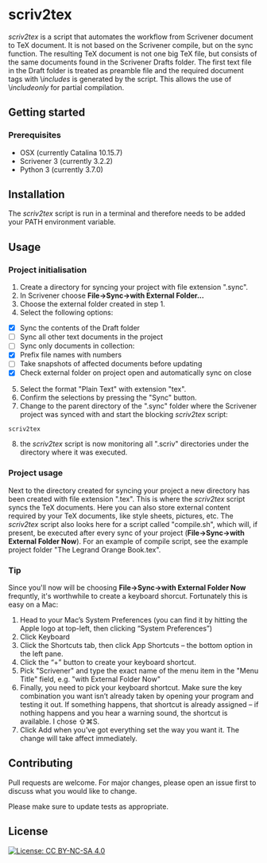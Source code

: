 # scriv2tex
*scriv2tex* is a script that automates the workflow from Scrivener document to TeX document. It is not based on the Scrivener compile, but on the sync function. The resulting TeX document is not one big TeX file, but consists of the same documents found in the Scrivener Drafts folder. The first text file in the Draft folder is treated as preamble file and the required document tags with \\*includes* is generated by the script. This allows the use of \\*includeonly* for partial compilation.

## Getting started

### Prerequisites
- OSX (currently Catalina 10.15.7)
- Scrivener 3 (currently 3.2.2)
- Python 3 (currently 3.7.0)

## Installation

The *scriv2tex* script is run in a terminal and therefore needs to be added your PATH environment variable.

## Usage
### Project initialisation
1. Create a directory for syncing your project with file extension ".sync".
2. In Scrivener choose **File->Sync->with External Folder...**
3. Choose the external folder created in step 1.
4. Select the following options:
- [x] Sync the contents of the Draft folder
- [ ] Sync all other text documents in the project
- [ ] Sync only documents in collection:
- [x] Prefix file names with numbers
- [ ] Take snapshots of affected documents before updating
- [x] Check external folder on project open and automatically sync on close
5. Select the format "Plain Text" with extension "tex".
6. Confirm the selections by pressing the "Sync" button.
7. Change to the parent directory of the ".sync" folder where the Scrivener project was synced with and start the blocking *scriv2tex* script:
```bash
scriv2tex
```
8. the *scriv2tex* script is now monitoring all ".scriv" directories under the directory where it was executed.

### Project usage
Next to the directory created for syncing your project a new directory has been created with file extension ".tex". This is where the *scriv2tex* script syncs the TeX documents. Here you can also store external content required by your TeX documents, like style sheets, pictures, etc.
The *scriv2tex* script also looks here for a script called "compile.sh", which will, if present, be executed after every sync of your project (**File->Sync->with External Folder Now**). For an example of compile script, see the example project folder "The Legrand Orange Book.tex".

### Tip
Since you'll now will be choosing **File->Sync->with External Folder Now** frequntly, it's worthwhile to create a keyboard shorcut. Fortunately this is easy on a Mac:
1. Head to your Mac’s System Preferences (you can find it by hitting the Apple logo at top-left, then clicking “System Preferences”)
2. Click Keyboard
3. Click the Shortcuts tab, then click App Shortcuts – the bottom option in the left pane.
4. Click the “+” button to create your keyboard shortcut.
5. Pick "Scrivener" and type the exact name of the menu item in the "Menu Title" field, e.g. "with External Folder Now"
6. Finally, you need to pick your keyboard shortcut. Make sure the key combination you want isn’t already taken by opening your program and testing it out. If something happens, that shortcut is already assigned – if nothing happens and you hear a warning sound, the shortcut is available. I chose ⇧⌘S.
7. Click Add when you’ve got everything set the way you want it. The change will take affect immediately.

## Contributing
Pull requests are welcome. For major changes, please open an issue first to discuss what you would like to change.

Please make sure to update tests as appropriate.

## License
[![License: CC BY-NC-SA 4.0](https://img.shields.io/badge/License-CC%20BY--NC--SA%204.0-lightgrey.svg)](https://creativecommons.org/licenses/by-nc-sa/4.0/)
